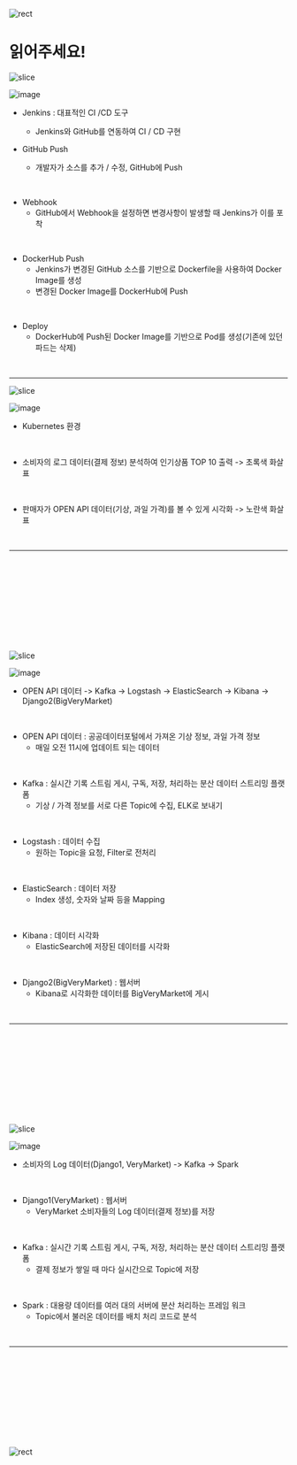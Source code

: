 ![rect](https://capsule-render.vercel.app/api?type=rect&color=gradient&text=Hello%20VeryMarket!&fontAlign=30&fontSize=30&descAlign=60&descAlignY=50)

# 읽어주세요!

![slice](https://capsule-render.vercel.app/api?type=slice&color=auto&height=200&text=CI/CD&fontAlign=70&rotate=13&fontAlignY=25&descAlign=70.&descAlignY=44)

![image](https://user-images.githubusercontent.com/97893538/172767725-3a4ef603-7782-4b88-abdd-276d927c81e9.png)

- Jenkins : 대표적인 CI /CD 도구
    - Jenkins와 GitHub를 연동하여 CI / CD 구현


- GitHub Push
    - 개발자가 소스를 추가 / 수정, GitHub에 Push

<br/>

- Webhook
    - GitHub에서 Webhook을 설정하면 변경사항이 발생할 때 Jenkins가 이를 포착

<br/>

- DockerHub Push
    - Jenkins가 변경된 GitHub 소스를 기반으로 Dockerfile을 사용하여 Docker Image를 생성
    - 변경된 Docker Image를 DockerHub에 Push

<br/>

- Deploy
    - DockerHub에 Push된 Docker Image를 기반으로 Pod를 생성(기존에 있던 파드는 삭제)

<br/>

---

![slice](https://capsule-render.vercel.app/api?type=slice&color=auto&height=200&text=Data%20PipeLine&fontAlign=70&rotate=13&fontAlignY=22&desc=ALL&descAlign=70.&descAlignY=44)

![image](https://user-images.githubusercontent.com/97893538/172749345-7a7858ad-c3f9-459e-9f12-24eff6db299b.png)

- Kubernetes 환경

<br/>

- 소비자의 로그 데이터(결제 정보) 분석하여 인기상품 TOP 10 출력 -> 초록색 화살표

<br/>

- 판매자가 OPEN API 데이터(기상, 과일 가격)를 볼 수 있게 시각화 -> 노란색 화살표

<br/>

---

<br/>
<br/>
<br/>
<br/>
<br/>
<br/>
<br/>
<br/>
<br/>

![slice](https://capsule-render.vercel.app/api?type=slice&color=auto&height=200&text=Data%20PipeLine&fontAlign=70&rotate=13&fontAlignY=22&desc=OPEN%20API&descAlign=70.&descAlignY=44)

![image](https://user-images.githubusercontent.com/97893538/172749388-fc7f25b6-9634-4d0b-8bfe-e7dd9dfceef9.png)

- OPEN API 데이터 -> Kafka -> Logstash -> ElasticSearch -> Kibana -> Django2(BigVeryMarket)

<br/>

- OPEN API 데이터 : 공공데이터포털에서 가져온 기상 정보, 과일 가격 정보
    - 매일 오전 11시에 업데이트 되는 데이터

<br/>

- Kafka : 실시간 기록 스트림 게시, 구독, 저장, 처리하는 분산 데이터 스트리밍 플랫폼
    - 기상 / 가격 정보를 서로 다른 Topic에 수집, ELK로 보내기

<br/>

- Logstash : 데이터 수집
    - 원하는 Topic을 요청, Filter로 전처리

<br/>

- ElasticSearch : 데이터 저장
    - Index 생성, 숫자와 날짜 등을 Mapping

<br/>

- Kibana : 데이터 시각화
    - ElasticSearch에 저장된 데이터를 시각화

<br/>

- Django2(BigVeryMarket) : 웹서버
    - Kibana로 시각화한 데이터를 BigVeryMarket에 게시

<br/>

---

<br/>
<br/>
<br/>
<br/>
<br/>
<br/>
<br/>
<br/>
<br/>

![slice](https://capsule-render.vercel.app/api?type=slice&color=auto&height=200&text=Data%20PipeLine&fontAlign=70&rotate=13&fontAlignY=22&desc=Log%20data&descAlign=70.&descAlignY=44)

![image](https://user-images.githubusercontent.com/97893538/172749421-fd9cee3b-1dc3-49be-9dbd-1a4c789da0c9.png)

- 소비자의 Log 데이터(Django1, VeryMarket) -> Kafka -> Spark

<br/>

- Django1(VeryMarket) : 웹서버
    - VeryMarket 소비자들의 Log 데이터(결제 정보)를 저장

<br/>

- Kafka : 실시간 기록 스트림 게시, 구독, 저장, 처리하는 분산 데이터 스트리밍 플랫폼
    - 결제 정보가 쌓일 때 마다 실시간으로 Topic에 저장

<br/>

- Spark : 대용량 데이터를 여러 대의 서버에 분산 처리하는 프레임 워크
    - Topic에서 불러온 데이터를 배치 처리 코드로 분석

<br/>

---

<br/>
<br/>
<br/>
<br/>
<br/>
<br/>
<br/>
<br/>
<br/>

![rect](https://capsule-render.vercel.app/api?type=rect&color=gradient&text=See%20you%20again%20VeryMarket!&fontAlign=30&fontSize=30&descAlign=60&descAlignY=50)
